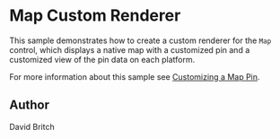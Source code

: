 Map Custom Renderer
===================

This sample demonstrates how to create a custom renderer for the `Map` control, which displays a native map with a customized pin and a customized view of the pin data on each platform.

For more information about this sample see [Customizing a Map Pin](http://developer.xamarin.com/guides/xamarin-forms/custom-renderer/map/customized-pin/).

Author
------

David Britch

